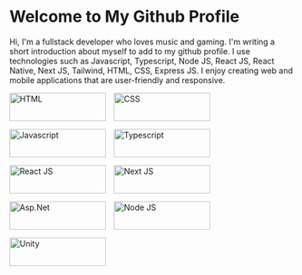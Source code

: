 # Welcome to My Github Profile

Hi, I'm a fullstack developer who loves music and gaming. I'm writing a short introduction about myself to add to my github profile. I use technologies such as Javascript, Typescript, Node JS, React JS, React Native, Next JS, Tailwind, HTML, CSS, Express JS. I enjoy creating web and mobile applications that are user-friendly and responsive.

  <div style="display: flex; flex-direction: row; flex-wrap: wrap; gap: 1em;">
    <img src="https://img.shields.io/badge/HTML5-E34F26?logo=html5&logoColor=white&style=for-the-badge" alt="HTML" width="170" height="50" />
    <img src="https://img.shields.io/badge/CSS3-1572B6?logo=css3&logoColor=white&style=for-the-badge" alt="CSS" width="170" height="50" />
    <img src="https://img.shields.io/badge/JavaScript-F7DF1E?logo=javascript&logoColor=black&style=for-the-badge" alt="Javascript" width="170" height="50" />
    <img src="https://img.shields.io/badge/TypeScript-3178C6?logo=typescript&logoColor=white&style=for-the-badge" alt="Typescript" width="170" height="50" />
    <img src="https://img.shields.io/badge/React-61DAFB?logo=react&logoColor=black&style=for-the-badge" alt="React JS" width="170" height="50" />
    <img src="https://img.shields.io/badge/Next.js-000000?logo=nextdotjs&logoColor=white&style=for-the-badge" alt="Next JS" width="170" height="50" />
    <img src="https://img.shields.io/badge/Asp.Net-9780e5?logo=.net&logoColor=white&style=for-the-badge" alt="Asp.Net" width="170" height="50" />
    <img src="https://img.shields.io/badge/Node_JS-417e38?logo=nodedotjs&logoColor=white&style=for-the-badge" alt="Node JS" width="170" height="50" />
    <img src="https://img.shields.io/badge/Unity_3D-000000?logo=unity&logoColor=white&style=for-the-badge" alt="Unity" width="170" height="50" />
  </div>

